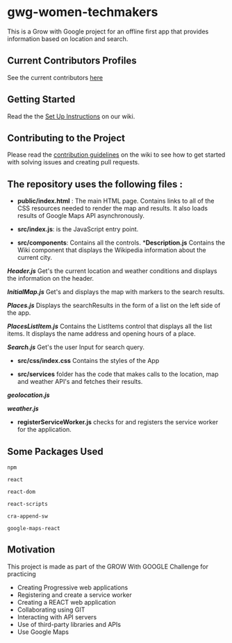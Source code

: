# gwg-women-techmakers
This is a Grow with Google project for an offline first app that provides information based on location and search.

## Current Contributors Profiles
See the current contributors [here](contributors.md)

## Getting Started
Read the the [Set Up Instructions](Setupinstructions.md) on our wiki.


## Contributing to the Project
Please read the [contribution guidelines](contributionguidelines.md) on the wiki to see how to get started with solving issues and creating pull requests.


## The repository uses the following files :

* **public/index.html** : The main HTML page. Contains links to all of the CSS resources needed to render the map and results. It also loads results of  Google Maps API asynchronously.

* **src/index.js**: is the JavaScript entry point.

* **src/components**: Contains all the controls.
***Description.js**
Contains the Wiki component that displays the Wikipedia information about the current city.

***Header.js***
Get's the current location and weather conditions and displays the information on the header.

***InitialMap.js***
Get's and displays the map with markers to the search results.

***Places.js***
Displays the searchResults in the form of a list on the left side of the app.

***PlacesListItem.js***
Contains the ListItems control that displays all the list items. It displays the name address and opening hours of a place.

***Search.js***
Get's the user Input for search query.

* **src/css/index.css**
Contains the styles of the App

* **src/services** folder has the code that makes calls to the location, map and weather API's and fetches their results.

***geolocation.js***

***weather.js***

* **registerServiceWorker.js** checks for and registers the service worker for the application.

## Some Packages Used ##
    npm

    react

    react-dom

    react-scripts

    cra-append-sw

    google-maps-react


## Motivation

This project is made as part of the GROW With GOOGLE Challenge for practicing
* Creating Progressive web applications
* Registering and create a service worker
* Creating a REACT web application
* Collaborating using GIT
* Interacting with API servers
* Use of third-party libraries and APIs
* Use Google Maps
